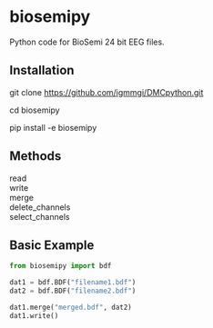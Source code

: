 # biosemipy 
Python code for BioSemi 24 bit EEG files.

## Installation
git clone https://github.com/igmmgi/DMCpython.git 

cd biosemipy

pip install -e biosemipy

## Methods
read \
write \
merge \
delete_channels \
select_channels 

## Basic Example 
```python
from biosemipy import bdf

dat1 = bdf.BDF("filename1.bdf")
dat2 = bdf.BDF("filename2.bdf")

dat1.merge("merged.bdf", dat2)
dat1.write()
```
